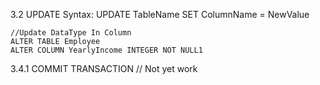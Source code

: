 3.2 UPDATE
 Syntax: 
	UPDATE TableName
	SET ColumnName = NewValue


	//Update DataType In Column
	ALTER TABLE Employee
	ALTER COLUMN YearlyIncome INTEGER NOT NULL1

3.4.1 COMMIT TRANSACTION // Not yet work

